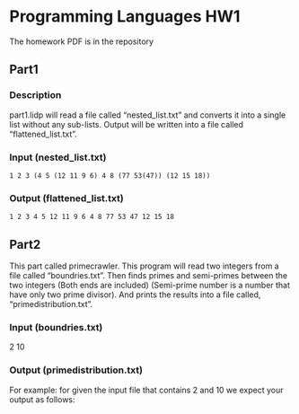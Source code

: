 # Programming Languages HW1

The homework PDF is in the repository

## Part1

### Description
part1.lidp will read a file called “nested_list.txt” and converts it into a single list without any sub-lists. Output will be written into a file called “flattened_list.txt”.

### Input (nested_list.txt)
```
1 2 3 (4 5 (12 11 9 6) 4 8 (77 53(47)) (12 15 18))
```
### Output (flattened_list.txt)
```
1 2 3 4 5 12 11 9 6 4 8 77 53 47 12 15 18
```

## Part2
This part called primecrawler. This program will read two integers from a file called “boundries.txt”. Then finds primes and semi-primes between the two integers (Both ends are included) (Semi-prime number is a number that have only two prime divisor). And prints the results into a file called, “primedistribution.txt”. 

### Input (boundries.txt)
2 10

### Output (primedistribution.txt)

For example: for given the input file that contains 2 and 10 we expect your output as follows:
